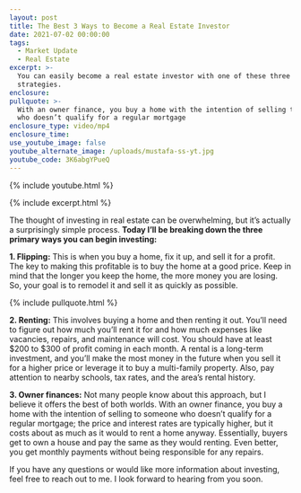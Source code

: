 ```yaml
---
layout: post
title: The Best 3 Ways to Become a Real Estate Investor
date: 2021-07-02 00:00:00
tags:
  - Market Update
  - Real Estate
excerpt: >-
  You can easily become a real estate investor with one of these three
  strategies.
enclosure:
pullquote: >-
  With an owner finance, you buy a home with the intention of selling to someone
  who doesn’t qualify for a regular mortgage
enclosure_type: video/mp4
enclosure_time:
use_youtube_image: false
youtube_alternate_image: /uploads/mustafa-ss-yt.jpg
youtube_code: 3K6abgYPueQ
---
```

{% include youtube.html %}

{% include excerpt.html %}

The thought of investing in real estate can be overwhelming, but it’s actually a surprisingly simple process. **Today I’ll be breaking down the three primary ways you can begin investing:**

**1\. Flipping:** This is when you buy a home, fix it up, and sell it for a profit. The key to making this profitable is to buy the home at a good price. Keep in mind that the longer you keep the home, the more money you are losing. So, your goal is to remodel it and sell it as quickly as possible.

{% include pullquote.html %}

**2\. Renting:** This involves buying a home and then renting it out. You’ll need to figure out how much you’ll rent it for and how much expenses like vacancies, repairs, and maintenance will cost. You should have at least $200 to $300 of profit coming in each month. A rental is a long-term investment, and you’ll make the most money in the future when you sell it for a higher price or leverage it to buy a multi-family property. Also, pay attention to nearby schools, tax rates, and the area’s rental history.

**3\. Owner finances:** Not many people know about this approach, but I believe it offers the best of both worlds. With an owner finance, you buy a home with the intention of selling to someone who doesn’t qualify for a regular mortgage; the price and interest rates are typically higher, but it costs about as much as it would to rent a home anyway. Essentially, buyers get to own a house and pay the same as they would renting. Even better, you get monthly payments without being responsible for any repairs.&nbsp;

If you have any questions or would like more information about investing, feel free to reach out to me. I look forward to hearing from you soon.

